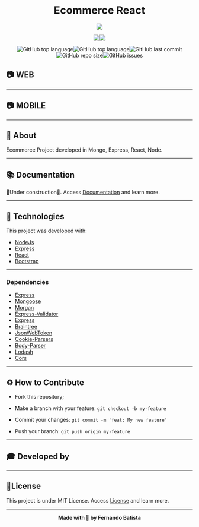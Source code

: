 <h1 align="center">Ecommerce React</h1>

<p align="center">
<img src="./.github/mern-ecommerce-v1.gif"/>
</p>


<!--
[![Run in Postman](https://run.pstmn.io/button.svg)](https://www.postman.com/run-collection/:collection_id)

[![Run in Insomnia}](https://insomnia.rest/images/run.svg)](https://insomnia.rest/run/?label=&uri=)
-->

<div align="center">
<img src="https://img.shields.io/badge/ECOMMERCE-REACT-ff9900?style=for-the-badge&logo=appveyor"/><img src="https://img.shields.io/badge/LICENSE-MIT-ff9900?style=for-the-badge&logo=appveyor" />

![GitHub top language](https://img.shields.io/github/languages/count/Nandosbx/mern-ecommerce?color=ff9900&&style=for-the-badge&logo=appveyor)![GitHub top language](https://img.shields.io/github/languages/top/Nandosbx/mern-ecommerce?color=ff9900&&style=for-the-badge&logo=appveyor)![GitHub last commit](https://img.shields.io/github/last-commit/Nandosbx/mern-ecommerce?color=ff9900&&style=for-the-badge&logo=appveyor)![GitHub repo size](https://img.shields.io/github/repo-size/Nandosbx/mern-ecommerce?color=ff9900&&style=for-the-badge&logo=appveyor)![GitHub issues](https://img.shields.io/github/issues/Nandosbx/mern-ecommerce?color=ff9900&&style=for-the-badge&logo=appveyor)
</div>

<h2>	📷  WEB</h2>
<div align='center'>
<!---
<img src="./.github/" width=100% height=100%/>
<img src="./.github/" width=100% height=100%/>
<img src="./.github/" width=100% height=100%/>
-->
</div>

------------

<h2>	📷 MOBILE</h2></h2>
<div align='center'>
<!---
<img src="./.github/" width=20% height=20%/>
<img src="./.github/" width=20% height=20%/>
<img src="./.github/" width=20% height=20%/>
<img src="./.github/" width=20% height=20%/>
-->
</div>

------------

<h2>📖 About</h2>

Ecommerce Project developed in Mongo, Express, React, Node.

------------

<h2>📚 Documentation</h2>

🚧Under construction🚧.
Access <a href="https://github.com/Nandosbx/mern-ecommerce/blob/master/DOCUMENTATION.md">Documentation</a> and learn more.

------------

<h2>🚀 Technologies</h2>

This project was developed with:
- [NodeJs](https://nodejs.org/en/ "NodeJs")
- [Express](https://expressjs.com/ "Express")
- [React](https://reactjs.org/ "React")
- [Bootstrap](https://expressjs.com/ "Express")


------------


<h3>Dependencies</h3>

- [Express](https://expressjs.com/ "Express")
- [Mongoose](https://expressjs.com/ "Express")
- [Morgan](https://expressjs.com/ "Express")
- [Express-Validator](https://expressjs.com/ "Express")
- [Express](https://expressjs.com/ "Express")
- [Braintree](https://expressjs.com/ "Express")
- [JsonWebToken](https://expressjs.com/ "Express")
- [Cookie-Parsers](https://expressjs.com/ "Express")
- [Body-Parser](https://expressjs.com/ "Express")
- [Lodash](https://expressjs.com/ "Express")
- [Cors](https://expressjs.com/ "Express")

------------


<h2>♻️ How to Contribute</h2>

- Fork this repository;

- Make a branch with your feature: `git checkout -b my-feature`

- Commit your changes: `git commit -m 'feat: My new feature'`

- Push your branch: `git push origin my-feature`

------------

<h2>🎓 Developed by</h2>


------------


<h2>📃License</h2>

This project is under MIT License. Access <a href="https://github.com/Nandosbx/mern-ecommerce/blob/master/LICENSE.md">License</a> and learn more.

------------


<footer align="center">
 <strong align="center">Made with 💜 by Fernando Batista</strong>
</footer>
